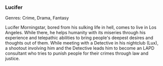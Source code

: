 ### Lucifer

Genres: Crime, Drama, Fantasy

Lucifer Morningstar, bored from his sulking life in hell, comes to live in Los Angeles.
While there, he helps humanity with its miseries through his experience and telepathic abilities to bring people's deepest desires and thoughts out of them.
While meeting with a Detective in his nightclub (Lux), a shootout involving him and the Detective leads him to become an LAPD consultant who tries to punish people for their crimes through law and justice.


